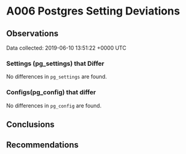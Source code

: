 # A006 Postgres Setting Deviations #

## Observations ##
Data collected: 2019-06-10 13:51:22 +0000 UTC  

### Settings (pg_settings) that Differ ###

No differences in `pg_settings` are found.

### Configs(pg_config) that differ ###

No differences in `pg_config` are found.



## Conclusions ##


## Recommendations ##

